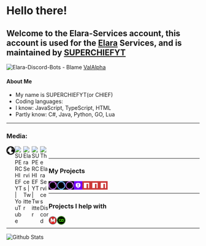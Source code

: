 # Hello there! 

Welcome to the Elara-Services account, this account is used for the [Elara](https://superchiefyt.xyz) Services, and is maintained by [SUPERCHIEFYT](https://github.com/SUPERCHIEFYT)
---

<p align="left"> <img src="https://komarev.com/ghpvc/?username=Elara-Discord-Bots&label=Profile%20views&color=0e75b6&style=flat" alt="Elara-Discord-Bots" /> - Blame <a href="https://github.com/ValAlpha">ValAlpha</a> </p>

#### About Me
- My name is SUPERCHIEFYT(or CHIEF) 
- Coding languages:
- I know: JavaScript, TypeScript, HTML
- Partly know: C#, Java, Python, GO, Lua

---


### Media:

[<img align="left" title="superchiefyt.xyz" width="22px" src="https://raw.githubusercontent.com/iconic/open-iconic/master/svg/globe.svg" />][website]
[<img align="left" title="SUPERCHIEFYT | YouTube" width="22px" src="https://cdn.superchiefyt.xyz/api/bot/youtube.png" />][YouTube]
[<img align="left" title="Elara Services | Twitter" width="22px" src="https://cdn.superchiefyt.xyz/api/bot/twitter.png" />][twitterElara]
[<img align="left" title="SUPERCHIEFYT | Twitter" width="22px" src="https://cdn.superchiefyt.xyz/api/bot/twitter.png" />][twitterSuper]
[<img align="left" title="The Elara Services Discord" width="22px" src="https://cdn.superchiefyt.xyz/api/bot/discord.gif"/>][Discord]

<br />

---

### My Projects 
[<img align="left" width="22px" title="Elara | Discord Bot" src="https://github.com/Elara-Discord-Bots/Bot-Images/blob/master/bot/Elara.png?raw=true"/>][website]
[<img align="left" width="22px" title="Elara 2 | Discord Bot" src="https://github.com/Elara-Discord-Bots/Bot-Images/blob/master/bot/Elara_Beta.png?raw=true"/>][website]
[<img align="left" width="22px" title="Elara Services | Website" src="https://github.com/Elara-Discord-Bots/Bot-Images/blob/master/bot/Elara.png?raw=true"/>][services]
[<img align="left" width="22px" title="ModBot | Discord Bot" src="https://github.com/Elara-Discord-Bots/Bot-Images/blob/master/bot/ModBot.png?raw=true"/>][ModBot]
[<img align="left" width="22px" title="Elara Services | NPM" src="https://raw.githubusercontent.com/github/explore/6c6508f34230f0ac0d49e847a326429eefbfc030/topics/npm/npm.png"/>][npm:services]
[<img align="left" width="22px" title="Elara Hook | NPM" src="https://raw.githubusercontent.com/github/explore/6c6508f34230f0ac0d49e847a326429eefbfc030/topics/npm/npm.png"/>][npm:hook]
[<img align="left" width="22px" title="Great-Commando | NPM" src="https://raw.githubusercontent.com/github/explore/6c6508f34230f0ac0d49e847a326429eefbfc030/topics/npm/npm.png"/>][npm:great]

<br />

---

### Projects I help with 
[<img align="left" width="22px" title="MarksBot | Discord Bot" src="https://github.com/Elara-Discord-Bots/Bot-Images/blob/master/bot/MarksBot.png?raw=true"/>][pro:mb]
[<img align="left" width="22px" title="GreenBot | Discord Bot" src="https://github.com/Elara-Discord-Bots/Bot-Images/blob/master/bot/GreenBot.png?raw=true"/>][pro:gb]

<br />

---

<img align="left" alt="Github Stats" src="https://github-readme-stats.codestackr.vercel.app/api?username=Elara-Discord-Bots&theme=cobalt&show_icons=true&count_private=true&hide_border=true" />

[npm:services]: https://npmjs.com/package/elara-services
[npm:hook]: https://npmjs.com/package/elara-hook
[npm:great]: https://npmjs.com/package/great-commando


[ModBot]: https://mod.superchiefyt.xyz
[website]: https://superchiefyt.xyz
[twitterElara]: https://twitter.com/ElaraBot
[twitterSuper]: https://twitter.com/SUPERCHIEFYT
[YouTube]: https://youtube.com/c/SUPERCHIEFYT
[Discord]: https://superchiefyt.xyz/support
[services]: https://my.elara.services
[pro:mb]: https://marksbot.mwserver.site
[pro:gb]: https://greenbot.mwserver.site
